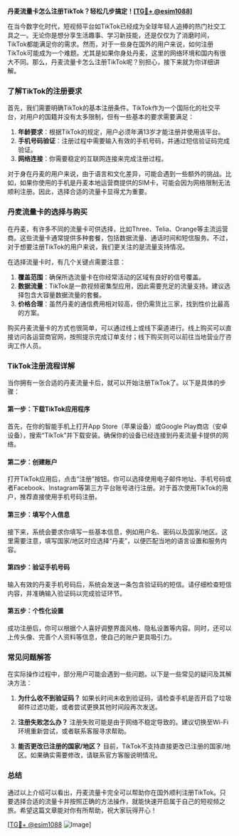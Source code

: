 **丹麦流量卡怎么注册TikTok？轻松几步搞定！[[TG💪+ @esim1088](https://t.me/s/esim1088)]**

在当今数字化时代，短视频平台如TikTok已经成为全球年轻人追捧的热门社交工具之一。无论你是想分享生活趣事、学习新技能，还是仅仅为了消磨时间，TikTok都能满足你的需求。然而，对于一些身在国外的用户来说，如何注册TikTok可能成为一个难题。尤其是如果你身处丹麦，这里的网络环境和国内有很大不同。那么，丹麦流量卡怎么注册TikTok呢？别担心，接下来就为你详细讲解。

### 了解TikTok的注册要求

首先，我们需要明确TikTok的基本注册条件。TikTok作为一个国际化的社交平台，对用户的国籍并没有太多限制，但有一些基本的要求需要满足：

1. **年龄要求**：根据TikTok的规定，用户必须年满13岁才能注册并使用该平台。
2. **手机号码验证**：注册过程中需要输入有效的手机号码，并通过短信验证码完成验证。
3. **网络连接**：你需要稳定的互联网连接来完成注册过程。

对于身在丹麦的用户来说，由于语言和文化差异，可能会遇到一些额外的挑战。比如，如果你使用的手机是丹麦本地运营商提供的SIM卡，可能会因为网络限制无法顺利注册。因此，选择合适的流量卡显得尤为重要。

### 丹麦流量卡的选择与购买

在丹麦，有许多不同的流量卡可供选择，比如Three、Telia、Orange等主流运营商。这些流量卡通常提供多种套餐，包括数据流量、通话时间和短信服务。不过，对于想要注册TikTok的用户来说，我们更关注的是流量支持情况。

在选择流量卡时，有几个关键点需要注意：

1. **覆盖范围**：确保所选流量卡在你经常活动的区域有良好的信号覆盖。
2. **数据流量**：TikTok是一款视频密集型应用，因此需要充足的流量支持。建议选择包含大容量数据流量的套餐。
3. **价格合理**：虽然丹麦的通信费用相对较高，但仍需货比三家，找到性价比最高的方案。

购买丹麦流量卡的方式也很简单，可以通过线上或线下渠道进行。线上购买可以直接访问各运营商官网，按照提示完成订单支付；线下购买则可以前往当地营业厅咨询工作人员。

### TikTok注册流程详解

当你拥有一张合适的丹麦流量卡后，就可以开始注册TikTok了。以下是具体的步骤：

#### 第一步：下载TikTok应用程序

首先，在你的智能手机上打开App Store（苹果设备）或Google Play商店（安卓设备），搜索“TikTok”并下载安装。确保你的设备已经连接到丹麦流量卡提供的网络。

#### 第二步：创建账户

打开TikTok应用后，点击“注册”按钮。你可以选择使用电子邮件地址、手机号码或者Facebook、Instagram等第三方平台账号进行注册。对于首次使用TikTok的用户，推荐直接使用手机号码注册。

#### 第三步：填写个人信息

接下来，系统会要求你填写一些基本信息，例如用户名、密码以及国家/地区。这里需要注意，填写国家/地区时应选择“丹麦”，以便匹配当地的语言设置和服务内容。

#### 第四步：验证手机号码

输入有效的丹麦手机号码后，系统会发送一条包含验证码的短信。请仔细检查短信内容，并准确输入验证码以完成验证环节。

#### 第五步：个性化设置

成功注册后，你可以根据个人喜好调整界面风格、隐私设置等内容。同时，还可以上传头像、完善个人资料等信息，使自己的账户更具吸引力。

### 常见问题解答

在实际操作过程中，部分用户可能会遇到一些问题。以下是一些常见的疑问及其解决方法：

1. **为什么收不到验证码？**
   如果长时间未收到验证码，请检查手机是否开启了垃圾邮件过滤功能，或者尝试更换其他时间段再次发送。

2. **注册失败怎么办？**
   注册失败可能是由于网络不稳定导致的。建议切换至Wi-Fi环境重新尝试，或者联系客服寻求帮助。

3. **能否更改已注册的国家/地区？**
   目前，TikTok不支持直接更改已注册的国家/地区。如果确实需要修改，请联系官方客服说明情况。

### 总结

通过以上介绍可以看出，丹麦流量卡完全可以帮助你在国外顺利注册TikTok。只要选择合适的流量卡并按照正确的方法操作，就能快速开启属于自己的短视频之旅。希望这篇文章能对你有所帮助，祝大家玩得开心！

[[TG💪+ @esim1088](https://t.me/s/esim1088) ![Image](https://i.postimg.cc/4NQfJmqS/Snipaste-2025-05-13-00-14-12.png)]